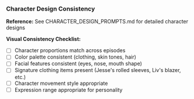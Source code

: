 ### Character Design Consistency

**Reference:** See CHARACTER_DESIGN_PROMPTS.md for detailed character designs

**Visual Consistency Checklist:**
- [ ] Character proportions match across episodes
- [ ] Color palette consistent (clothing, skin tones, hair)
- [ ] Facial features consistent (eyes, nose, mouth shape)
- [ ] Signature clothing items present (Jesse's rolled sleeves, Liv's blazer, etc.)
- [ ] Character movement style appropriate
- [ ] Expression range appropriate for personality
